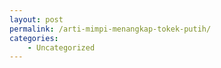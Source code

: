```yaml
---
layout: post
permalink: /arti-mimpi-menangkap-tokek-putih/
categories:
    - Uncategorized
---
```



